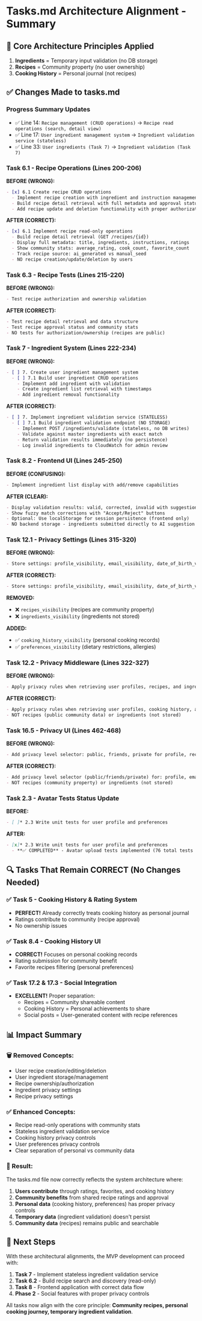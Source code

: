 # Tasks.md Architecture Alignment - Summary

## 🎯 **Core Architecture Principles Applied**

1. **Ingredients** = Temporary input validation (no DB storage)
2. **Recipes** = Community property (no user ownership)  
3. **Cooking History** = Personal journal (not recipes)

## ✅ **Changes Made to tasks.md**

### **Progress Summary Updates**
- ✅ Line 14: `Recipe management (CRUD operations)` → `Recipe read operations (search, detail view)`
- ✅ Line 17: `User ingredient management system` → `Ingredient validation service (stateless)`
- ✅ Line 33: `User ingredients (Task 7)` → `Ingredient validation (Task 7)`

### **Task 6.1 - Recipe Operations (Lines 200-206)**
**BEFORE (WRONG):**
```markdown
- [x] 6.1 Create recipe CRUD operations
  - Implement recipe creation with ingredient and instruction management
  - Build recipe detail retrieval with full metadata and approval status
  - Add recipe update and deletion functionality with proper authorization
```

**AFTER (CORRECT):**
```markdown
- [x] 6.1 Implement recipe read-only operations
  - Build recipe detail retrieval (GET /recipes/{id})
  - Display full metadata: title, ingredients, instructions, ratings
  - Show community stats: average_rating, cook_count, favorite_count
  - Track recipe source: ai_generated vs manual_seed
  - NO recipe creation/update/deletion by users
```

### **Task 6.3 - Recipe Tests (Lines 215-220)**
**BEFORE (WRONG):**
```markdown
- Test recipe authorization and ownership validation
```

**AFTER (CORRECT):**
```markdown
- Test recipe detail retrieval and data structure
- Test recipe approval status and community stats
- NO tests for authorization/ownership (recipes are public)
```

### **Task 7 - Ingredient System (Lines 222-234)**
**BEFORE (WRONG):**
```markdown
- [ ] 7. Create user ingredient management system
  - [ ] 7.1 Build user ingredient CRUD operations
    - Implement add ingredient with validation
    - Create ingredient list retrieval with timestamps
    - Add ingredient removal functionality
```

**AFTER (CORRECT):**
```markdown
- [ ] 7. Implement ingredient validation service (STATELESS)
  - [ ] 7.1 Build ingredient validation endpoint (NO STORAGE)
    - Implement POST /ingredients/validate (stateless, no DB writes)
    - Validate against master ingredients with exact match
    - Return validation results immediately (no persistence)
    - Log invalid ingredients to CloudWatch for admin review
```

### **Task 8.2 - Frontend UI (Lines 245-250)**
**BEFORE (CONFUSING):**
```markdown
- Implement ingredient list display with add/remove capabilities
```

**AFTER (CLEAR):**
```markdown
- Display validation results: valid, corrected, invalid with suggestions
- Show fuzzy match corrections with "Accept/Reject" buttons
- Optional: Use localStorage for session persistence (frontend only)
- NO backend storage - ingredients submitted directly to AI suggestion
```

### **Task 12.1 - Privacy Settings (Lines 315-320)**
**BEFORE (WRONG):**
```markdown
- Store settings: profile_visibility, email_visibility, date_of_birth_visibility, recipes_visibility, ingredients_visibility
```

**AFTER (CORRECT):**
```markdown
- Store settings: profile_visibility, email_visibility, date_of_birth_visibility, cooking_history_visibility, preferences_visibility
```

**REMOVED:**
- ❌ `recipes_visibility` (recipes are community property)
- ❌ `ingredients_visibility` (ingredients not stored)

**ADDED:**
- ✅ `cooking_history_visibility` (personal cooking records)
- ✅ `preferences_visibility` (dietary restrictions, allergies)

### **Task 12.2 - Privacy Middleware (Lines 322-327)**
**BEFORE (WRONG):**
```markdown
- Apply privacy rules when retrieving user profiles, recipes, and ingredients
```

**AFTER (CORRECT):**
```markdown
- Apply privacy rules when retrieving user profiles, cooking history, and user preferences
- NOT recipes (public community data) or ingredients (not stored)
```

### **Task 16.5 - Privacy UI (Lines 462-468)**
**BEFORE (WRONG):**
```markdown
- Add privacy level selector: public, friends, private for profile, recipes, ingredients
```

**AFTER (CORRECT):**
```markdown
- Add privacy level selector (public/friends/private) for: profile, email, date of birth, cooking history, preferences
- NOT recipes (community property) or ingredients (not stored)
```

### **Task 2.3 - Avatar Tests Status Update**
**BEFORE:**
```markdown
- [ ]* 2.3 Write unit tests for user profile and preferences
```

**AFTER:**
```markdown
- [x]* 2.3 Write unit tests for user profile and preferences
  - **✅ COMPLETED** - Avatar upload tests implemented (76 total tests passing)
```

## 🔍 **Tasks That Remain CORRECT (No Changes Needed)**

### ✅ **Task 5 - Cooking History & Rating System**
- **PERFECT!** Already correctly treats cooking history as personal journal
- Ratings contribute to community (recipe approval)
- No ownership issues

### ✅ **Task 8.4 - Cooking History UI**
- **CORRECT!** Focuses on personal cooking records
- Rating submission for community benefit
- Favorite recipes filtering (personal preferences)

### ✅ **Task 17.2 & 17.3 - Social Integration**
- **EXCELLENT!** Proper separation:
  - Recipes = Community shareable content
  - Cooking History = Personal achievements to share
  - Social posts = User-generated content with recipe references

## 📊 **Impact Summary**

### **🗑️ Removed Concepts:**
- User recipe creation/editing/deletion
- User ingredient storage/management
- Recipe ownership/authorization
- Ingredient privacy settings
- Recipe privacy settings

### **✅ Enhanced Concepts:**
- Recipe read-only operations with community stats
- Stateless ingredient validation service
- Cooking history privacy controls
- User preferences privacy controls
- Clear separation of personal vs community data

### **🎯 Result:**
The tasks.md file now correctly reflects the system architecture where:
1. **Users contribute** through ratings, favorites, and cooking history
2. **Community benefits** from shared recipe ratings and approval
3. **Personal data** (cooking history, preferences) has proper privacy controls
4. **Temporary data** (ingredient validation) doesn't persist
5. **Community data** (recipes) remains public and searchable

## 🚀 **Next Steps**

With these architectural alignments, the MVP development can proceed with:

1. **Task 7** - Implement stateless ingredient validation service
2. **Task 6.2** - Build recipe search and discovery (read-only)
3. **Task 8** - Frontend application with correct data flow
4. **Phase 2** - Social features with proper privacy controls

All tasks now align with the core principle: **Community recipes, personal cooking journey, temporary ingredient validation**.
